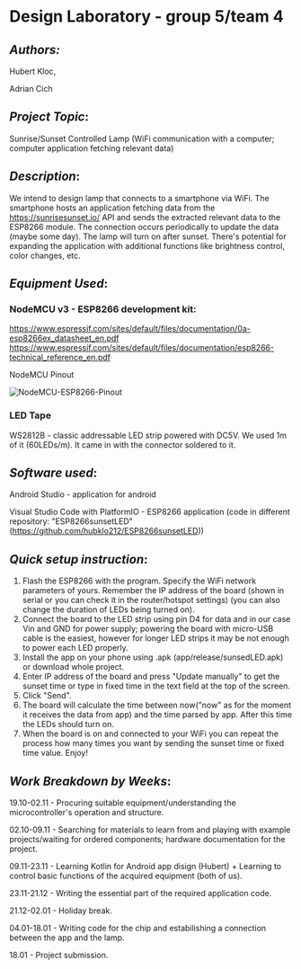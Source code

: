 # **Design Laboratory - group 5/team 4**

## *Authors:* 
Hubert Kloc,

Adrian Cich

## *Project Topic*: 
Sunrise/Sunset Controlled Lamp (WiFi communication with a computer; computer application fetching relevant data)

## *Description*: 
We intend to design lamp that connects to a smartphone via WiFi. The smartphone hosts an application fetching data from the https://sunrisesunset.io/ API and sends the extracted relevant data to the ESP8266 module. The connection occurs periodically to update the data (maybe some day). The lamp will turn on after sunset. There's potential for expanding the application with additional functions like brightness control, color changes, etc.

## *Equipment Used*:

### NodeMCU v3 - ESP8266 development kit: 
https://www.espressif.com/sites/default/files/documentation/0a-esp8266ex_datasheet_en.pdf 
https://www.espressif.com/sites/default/files/documentation/esp8266-technical_reference_en.pdf

NodeMCU Pinout

![NodeMCU-ESP8266-Pinout](https://github.com/hubklo212/Design-Lab/assets/94645329/9a01b7e8-d913-4a53-9bd5-96420af91eca)

### LED Tape
WS2812B - classic addressable LED strip powered with DC5V. We used 1m of it (60LEDs/m). It came in with the connector soldered to it.

## *Software used*:
Android Studio - application for android

Visual Studio Code with PlatformIO - ESP8266 application (code in different repository: "ESP8266sunsetLED" (https://github.com/hubklo212/ESP8266sunsetLED))

## *Quick setup instruction*:
1. Flash the ESP8266 with the program. Specify the WiFi network parameters of yours. Remember the IP address of the board (shown in serial or you can check it in the router/hotspot settings) (you can also change the duration of LEDs being turned on).
2. Connect the board to the LED strip using pin D4 for data and in our case Vin and GND for power supply; powering the board with micro-USB cable is the easiest, however for longer LED strips it may be not enough to power each LED properly.
3. Install the app on your phone using .apk (app/release/sunsedLED.apk) or download whole project.
4. Enter IP address of the board and press "Update manually" to get the sunset time or type in fixed time in the text field at the top of the screen.
5. Click "Send".
6. The board will calculate the time between now("now" as for the moment it receives the data from app) and the time parsed by app. After this time the LEDs should turn on.
7. When the board is on and connected to your WiFi you can repeat the process how many times you want by sending the sunset time or fixed time value.
Enjoy!

## *Work Breakdown by Weeks*:

19.10-02.11 - Procuring suitable equipment/understanding the microcontroller's operation and structure.

02.10-09.11 - Searching for materials to learn from and playing with example projects/waiting for ordered components; hardware documentation for the project.

09.11-23.11 - Learning Kotlin for Android app disign (Hubert) + Learning to control basic functions of the acquired equipment (both of us).

23.11-21.12 - Writing the essential part of the required application code.

21.12-02.01 - Holiday break.

04.01-18.01 - Writing code for the chip and estabilishing a connection between the app and the lamp.

18.01 - Project submission.
